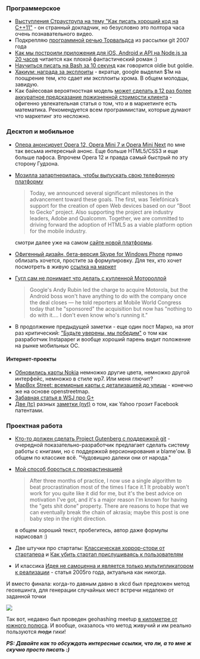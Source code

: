 ### Программерское

* [Выступления Страуструпа на тему "Как писать хороший код на C++11"](http://channel9.msdn.com/Events/GoingNative/GoingNative-2012/Keynote-Bjarne-Stroustrup-Cpp11-Style/player) - он странный докладчик, но безусловно это полтора часа очень познавательного видео.
* Подкрепляю [программной речью Торвальдса](http://harmful.cat-v.org/software/c++/linus) из рассылки git 2007 года
* [Как мы построили приложения для iOS, Android и API на Node.js за 20 часов](http://blog.semantics3.com/how-we-built-an-ios-app-an-android-app-and-a-node-js-api-in-20-hours/) читается как плохой фантастический роман :)
* [Научиться писать на Bash за 10 секунд](http://www.aboutlinux.info/2005/10/10-seconds-guide-to-bash-shell.html) как говорится oldie but goldie.
* [Хакиум: награда за эксплоиты](http://blog.chromium.org/2012/02/pwnium-rewards-for-exploits.html) - вкратце, google выделил $1м на поощрение тем, кто сдает им эксплоиты хрома. В общем молодцы, завидую.
* Как байесовая вероятностная модель [может сделать в 12 раз более аккуратное предсказание пожизненной стоимости клиента](http://blog.custora.com/2012/02/how-bayesian-probability-models-can-make-clv-predictions-12x-more-accurate/) - офигенно увлекательная статья о том, что и в маркетинге есть математика. Рекомендуется всем программистам, которые думают что маркетинг это несложно.

### Десктоп и мобильное

* [Опера анонсирует Opera 12, Opera Mini 7 и Opera Mini Next](http://my.opera.com/ODIN/blog/2012/02/25/opera-mobile-12-and-introducing-opera-mini-next) по мне так весьма интересный анонс. Еще больше HTML5/CSS3 и еще больше пафоса. Впрочем Opera 12 и правда самый быстрый по эту сторону Гудзона.
* [Мозилла запартнерилась, чтобы выпускать свою телефонную платформу](http://blog.mozilla.com/blog/2012/02/27/mozilla-in-mobile-the-web-is-the-platform/)
  > Today, we announced several significant milestones in the advancement toward these goals. The first, was Telefónica’s support for the creation of open Web devices based on our ”Boot to Gecko” project. Also supporting the project are industry leaders, Adobe and Qualcomm. Together, we are committed to driving forward the adoption of HTML5 as a viable platform option for the mobile industry.
  
  смотри далее уже на самом [сайте новой платформы](http://www.openwebdevice.com/).

* [Офигенный дизайн, бета-версия Skype for Windows Phone](http://www.theverge.com/2012/2/27/2827455/skype-for-windows-phone-beta) прямо облизать хочется, простите за формулировку. Для тех, кто хочет посмотреть в живую [ссылка на маркет](http://www.windowsphone.com/en-US/apps/c3f8e570-68b3-4d6a-bdbb-c0a3f4360a51)
* [Гугл сам не понимает что делать с купленной Мотороллой](http://www.theverge.com/2012/2/27/2827692/google-building-firewall-between-android-and-motorola-after)
  > Google's Andy Rubin led the charge to acquire Motorola, but the Android boss won't have anything to do with the company once the deal closes — he told reporters at Mobile World Congress today that he "sponsored" the acquisition but now has "nothing to do with it.... I don't even know who's running it." 

* В продолжение предыдущей заметки - еще один пост Марко, на этот раз критический: ["Будьте уверены, мы победим"](http://www.marco.org/2012/02/27/make-sure-we-are-winning) о том как разработчик Instapaper и вообще хороший парень видит положение на рынке мобильных ОС.

#### Интернет-проекты

* [Обновились карты Nokia](http://maps.nokia.com/) немножко другие цвета, немножко другой интерфейс, немножко в стиле wp7. Или меня глючит?
* [MapBox Street: всемирные карты с детализацией до улицы](http://mapbox.com/blog/announcing-mapbox-streets/) - конечно же на основе openstreetmap.
* [Забавная статья в WSJ про G+](http://online.wsj.com/article/SB10001424052970204653604577249341403742390.html)
* [Две (tc)](http://techcrunch.com/2012/02/27/yahoo-stabs-facebook-in-the-back-says-pay-for-its-patents-or-get-sued/) разных [заметки (nyt)](http://dealbook.nytimes.com/2012/02/27/yahoo-warns-facebook-of-a-potential-patent-fight/) о том, как Yahoo грозит Facebook патентами.

### Проектная работа

* [Кто-то должен сделать Project Gutenberg с поддержкой git](http://neosmart.net/blog/2012/the-case-for-a-git-powered-project-gutenberg/) - очередной показательно-разработчик предлагает сделать систему работы с книгами, но с поддержкой версионирования и blame'ом. В общем по классике всё. "Чудовищно далеки они от народа."
* [Мой способ бороться с прокрастинацией](http://lesswrong.com/lw/9wr/my_algorithm_for_beating_procrastination/)
  > After three months of practice, I now use a single algorithm to beat procrastination most of the times I face it.1 It probably won't work for you quite like it did for me, but it's the best advice on motivation I've got, and it's a major reason I'm known for having the "gets shit done" property. There are reasons to hope that we can eventually break the chain of akrasia; maybe this post is one baby step in the right direction.
    
  в общем хороший текст, пробегитесь, автор даже формулы нарисовал :)
  
* Две штучки про стартапы: [Классическая хоррор-стори от стартапера](http://venturebeat.com/2012/02/27/a-classic-startup-horror-story-the-ma-bait-and-switch/) и [Как убить стартап прислушиваясь к пользователям](http://steveblank.com/2012/02/27/killing-your-startup-by-listening-to-customers/)
* И классика [Идея не самоценна и является только мультипликатором к реализации](http://www.oreillynet.com/onlamp/blog/2005/08/ideas_are_just_a_multiplier_of.html) - статья 2005го года, актуальна как никогда.

И вместо финала: когда-то давным давно в xkcd был предложен метод геохешинга, для генерации случайных мест встречи недалеко от заданной точки

![](http://wiki.xkcd.com/wgh/images/thumb/5/51/Coordinates.png/400px-Coordinates.png)

Так вот, недавно был проведен geohashing meetup [в километре от южного полюса](http://blog.xkcd.com/2012/02/27/geohashing-2/). И вообще, оказалось что метод живучий и им реально пользуются ~~люди~~ гики!

***PS: Давайте как то обсуждать интересные ссылки, что ли, а то мне ж скучно просто писать :)***

